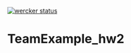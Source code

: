 [![wercker status](https://app.wercker.com/status/84c7a159751dcd32c7f45b56425a8e8e/m "wercker status")](https://app.wercker.com/project/bykey/84c7a159751dcd32c7f45b56425a8e8e)

# TeamExample_hw2
